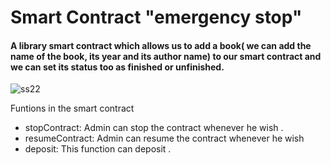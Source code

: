 # Smart Contract "emergency stop"

#### A library smart contract which allows us to add a book( we can add the name of the book, its year and its author name) to our smart contract and we can set its status too as finished or unfinished.
![ss22](https://user-images.githubusercontent.com/95535448/194481504-a36d3dc9-d572-4b72-a8f7-41ee62803dfa.png)


Funtions in the smart contract
- stopContract: Admin can stop the contract whenever he wish .
- resumeContract: Admin can resume the contract whenever he wish 
- deposit: This function can deposit .